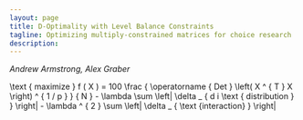 ```yaml
---
layout: page
title: D-Optimality with Level Balance Constraints
tagline: Optimizing multiply-constrained matrices for choice research
description:
---
```

*Andrew Armstrong, Alex Graber*

\text { maximize } f ( X ) = 100 \frac { \operatorname { Det } \left( X ^ { T } X \right) ^ { 1 / p } } { N } - \lambda \sum \left| \delta _ { d i \text { distribution } } \right| - \lambda ^ { 2 } \sum \left| \delta _ { \text {interaction} } \right|